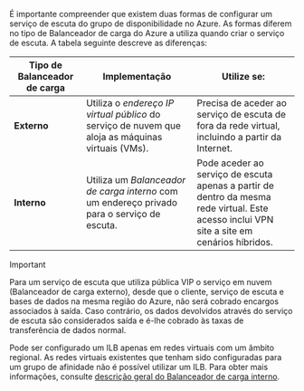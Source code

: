 É importante compreender que existem duas formas de configurar um serviço de escuta do grupo de disponibilidade no Azure. As formas diferem no tipo de Balanceador de carga do Azure a utiliza quando criar o serviço de escuta. A tabela seguinte descreve as diferenças:

| Tipo de Balanceador de carga | Implementação | Utilize se: |
| --- | --- | --- |
| **Externo** |Utiliza o *endereço IP virtual público* do serviço de nuvem que aloja as máquinas virtuais (VMs). |Precisa de aceder ao serviço de escuta de fora da rede virtual, incluindo a partir da Internet. |
| **Interno** |Utiliza um *Balanceador de carga interno* com um endereço privado para o serviço de escuta. |Pode aceder ao serviço de escuta apenas a partir de dentro da mesma rede virtual. Este acesso inclui VPN site a site em cenários híbridos. |

> [!IMPORTANT]
> Para um serviço de escuta que utiliza pública VIP o serviço em nuvem (Balanceador de carga externo), desde que o cliente, serviço de escuta e bases de dados na mesma região do Azure, não será cobrado encargos associados à saída. Caso contrário, os dados devolvidos através do serviço de escuta são considerados saída e é-lhe cobrado às taxas de transferência de dados normal. 
> 
> 

Pode ser configurado um ILB apenas em redes virtuais com um âmbito regional. As redes virtuais existentes que tenham sido configuradas para um grupo de afinidade não é possível utilizar um ILB. Para obter mais informações, consulte [descrição geral do Balanceador de carga interno](../articles/load-balancer/load-balancer-internal-overview.md).

